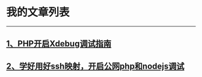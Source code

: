 # 我的文章列表

---

## [1、PHP开启Xdebug调试指南](https://www.jianshu.com/p/53a9064cb4e7)
## [2、学好用好ssh映射，开启公网php和nodejs调试](https://www.jianshu.com/p/2d608c48ce73)

